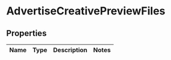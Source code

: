 # AdvertiseCreativePreviewFiles

## Properties
Name | Type | Description | Notes
------------ | ------------- | ------------- | -------------
